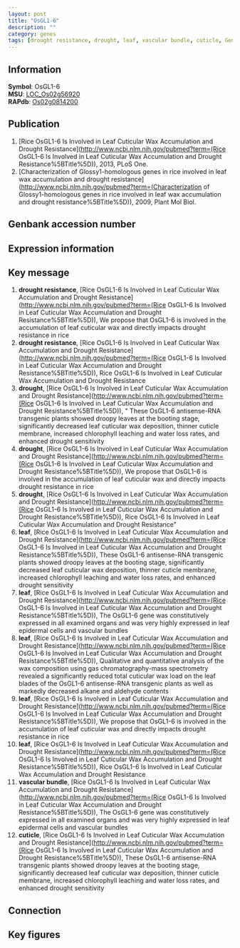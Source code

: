```yaml
---
layout: post
title: "OsGL1-6"
description: ""
category: genes
tags: [drought resistance, drought, leaf, vascular bundle, cuticle, Gene]
---
```


## Information
__Symbol__: OsGL1-6  
__MSU__: [LOC_Os02g56920](http://rice.plantbiology.msu.edu/cgi-bin/ORF_infopage.cgi?orf=LOC_Os02g56920)  
__RAPdb__: [Os02g0814200](http://rapdb.dna.affrc.go.jp/viewer/gbrowse_details/irgsp1?name=Os02g0814200)  

## Publication
1. [Rice OsGL1-6 Is Involved in Leaf Cuticular Wax Accumulation and Drought Resistance](http://www.ncbi.nlm.nih.gov/pubmed?term=(Rice OsGL1-6 Is Involved in Leaf Cuticular Wax Accumulation and Drought Resistance%5BTitle%5D)), 2013, PLoS One.
2. [Characterization of Glossy1-homologous genes in rice involved in leaf wax accumulation and drought resistance](http://www.ncbi.nlm.nih.gov/pubmed?term=(Characterization of Glossy1-homologous genes in rice involved in leaf wax accumulation and drought resistance%5BTitle%5D)), 2009, Plant Mol Biol.

## Genbank accession number

## Expression information

## Key message
1. __drought resistance__, [Rice OsGL1-6 Is Involved in Leaf Cuticular Wax Accumulation and Drought Resistance](http://www.ncbi.nlm.nih.gov/pubmed?term=(Rice OsGL1-6 Is Involved in Leaf Cuticular Wax Accumulation and Drought Resistance%5BTitle%5D)),  We propose that OsGL1-6 is involved in the accumulation of leaf cuticular wax and directly impacts drought resistance in rice
2. __drought resistance__, [Rice OsGL1-6 Is Involved in Leaf Cuticular Wax Accumulation and Drought Resistance](http://www.ncbi.nlm.nih.gov/pubmed?term=(Rice OsGL1-6 Is Involved in Leaf Cuticular Wax Accumulation and Drought Resistance%5BTitle%5D)), Rice OsGL1-6 Is Involved in Leaf Cuticular Wax Accumulation and Drought Resistance
3. __drought__, [Rice OsGL1-6 Is Involved in Leaf Cuticular Wax Accumulation and Drought Resistance](http://www.ncbi.nlm.nih.gov/pubmed?term=(Rice OsGL1-6 Is Involved in Leaf Cuticular Wax Accumulation and Drought Resistance%5BTitle%5D)), " These OsGL1-6 antisense-RNA transgenic plants showed droopy leaves at the booting stage, significantly decreased leaf cuticular wax deposition, thinner cuticle membrane, increased chlorophyll leaching and water loss rates, and enhanced drought sensitivity
4. __drought__, [Rice OsGL1-6 Is Involved in Leaf Cuticular Wax Accumulation and Drought Resistance](http://www.ncbi.nlm.nih.gov/pubmed?term=(Rice OsGL1-6 Is Involved in Leaf Cuticular Wax Accumulation and Drought Resistance%5BTitle%5D)),  We propose that OsGL1-6 is involved in the accumulation of leaf cuticular wax and directly impacts drought resistance in rice
5. __drought__, [Rice OsGL1-6 Is Involved in Leaf Cuticular Wax Accumulation and Drought Resistance](http://www.ncbi.nlm.nih.gov/pubmed?term=(Rice OsGL1-6 Is Involved in Leaf Cuticular Wax Accumulation and Drought Resistance%5BTitle%5D)), Rice OsGL1-6 Is Involved in Leaf Cuticular Wax Accumulation and Drought Resistance"
6. __leaf__, [Rice OsGL1-6 Is Involved in Leaf Cuticular Wax Accumulation and Drought Resistance](http://www.ncbi.nlm.nih.gov/pubmed?term=(Rice OsGL1-6 Is Involved in Leaf Cuticular Wax Accumulation and Drought Resistance%5BTitle%5D)),  These OsGL1-6 antisense-RNA transgenic plants showed droopy leaves at the booting stage, significantly decreased leaf cuticular wax deposition, thinner cuticle membrane, increased chlorophyll leaching and water loss rates, and enhanced drought sensitivity
7. __leaf__, [Rice OsGL1-6 Is Involved in Leaf Cuticular Wax Accumulation and Drought Resistance](http://www.ncbi.nlm.nih.gov/pubmed?term=(Rice OsGL1-6 Is Involved in Leaf Cuticular Wax Accumulation and Drought Resistance%5BTitle%5D)),  The OsGL1-6 gene was constitutively expressed in all examined organs and was very highly expressed in leaf epidermal cells and vascular bundles
8. __leaf__, [Rice OsGL1-6 Is Involved in Leaf Cuticular Wax Accumulation and Drought Resistance](http://www.ncbi.nlm.nih.gov/pubmed?term=(Rice OsGL1-6 Is Involved in Leaf Cuticular Wax Accumulation and Drought Resistance%5BTitle%5D)),  Qualitative and quantitative analysis of the wax composition using gas chromatography-mass spectrometry revealed a significantly reduced total cuticular wax load on the leaf blades of the OsGL1-6 antisense-RNA transgenic plants as well as markedly decreased alkane and aldehyde contents
9. __leaf__, [Rice OsGL1-6 Is Involved in Leaf Cuticular Wax Accumulation and Drought Resistance](http://www.ncbi.nlm.nih.gov/pubmed?term=(Rice OsGL1-6 Is Involved in Leaf Cuticular Wax Accumulation and Drought Resistance%5BTitle%5D)),  We propose that OsGL1-6 is involved in the accumulation of leaf cuticular wax and directly impacts drought resistance in rice
10. __leaf__, [Rice OsGL1-6 Is Involved in Leaf Cuticular Wax Accumulation and Drought Resistance](http://www.ncbi.nlm.nih.gov/pubmed?term=(Rice OsGL1-6 Is Involved in Leaf Cuticular Wax Accumulation and Drought Resistance%5BTitle%5D)), Rice OsGL1-6 Is Involved in Leaf Cuticular Wax Accumulation and Drought Resistance
11. __vascular bundle__, [Rice OsGL1-6 Is Involved in Leaf Cuticular Wax Accumulation and Drought Resistance](http://www.ncbi.nlm.nih.gov/pubmed?term=(Rice OsGL1-6 Is Involved in Leaf Cuticular Wax Accumulation and Drought Resistance%5BTitle%5D)),  The OsGL1-6 gene was constitutively expressed in all examined organs and was very highly expressed in leaf epidermal cells and vascular bundles
12. __cuticle__, [Rice OsGL1-6 Is Involved in Leaf Cuticular Wax Accumulation and Drought Resistance](http://www.ncbi.nlm.nih.gov/pubmed?term=(Rice OsGL1-6 Is Involved in Leaf Cuticular Wax Accumulation and Drought Resistance%5BTitle%5D)),  These OsGL1-6 antisense-RNA transgenic plants showed droopy leaves at the booting stage, significantly decreased leaf cuticular wax deposition, thinner cuticle membrane, increased chlorophyll leaching and water loss rates, and enhanced drought sensitivity

## Connection

## Key figures


